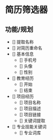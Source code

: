 # 简历筛选器

## 功能/规划
- [] 提取名称
- [] 对简历重命名
- [] 基本信息
    - [] 手机号
    - [] 头像
    - [] 性别
- [] 教育经历
    - [] 开始
    - [] 结束
- [] 项目经历
    - [] 项目名称
    - [] 项目描述
    - [] 项目链接
    - [] 关键词提取
- [] 专业技能关键词
    - [] 专业词库